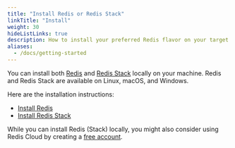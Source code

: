 ```yaml
---
title: "Install Redis or Redis Stack"
linkTitle: "Install"
weight: 30
hideListLinks: true
description: How to install your preferred Redis flavor on your target platform
aliases:
  - /docs/getting-started
---
```


You can install both [Redis](https://redis.io/docs/about/) and [Redis Stack](/docs/about/about-stack) locally on your machine. Redis and Redis Stack are available on Linux, macOS, and Windows. 

Here are the installation instructions:

* [Install Redis](/docs/install/install-redis)
* [Install Redis Stack](/docs/install/install-stack)

While you can install Redis (Stack) locally, you might also consider using Redis Cloud by creating a [free account](https://redis.com/try-free/?utm_source=redisio&utm_medium=referral&utm_campaign=2023-09-try_free&utm_content=cu-redis_cloud_users).
